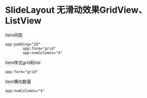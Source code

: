 # SlideLayout 无滑动效果GridView、ListView

item间距
```
app:padding="20"
        app:form="grid"
        app:numColumns="4" 
```

item样式grid和list
```
app:form="grid"
```

item横向数量
```
app:numColumns="4" 
```
